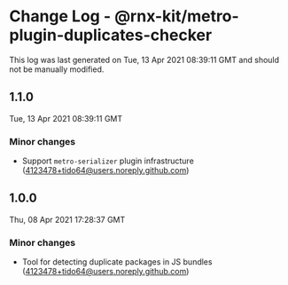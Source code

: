 # Change Log - @rnx-kit/metro-plugin-duplicates-checker

This log was last generated on Tue, 13 Apr 2021 08:39:11 GMT and should not be manually modified.

<!-- Start content -->

## 1.1.0

Tue, 13 Apr 2021 08:39:11 GMT

### Minor changes

- Support `metro-serializer` plugin infrastructure (4123478+tido64@users.noreply.github.com)

## 1.0.0

Thu, 08 Apr 2021 17:28:37 GMT

### Minor changes

- Tool for detecting duplicate packages in JS bundles (4123478+tido64@users.noreply.github.com)
